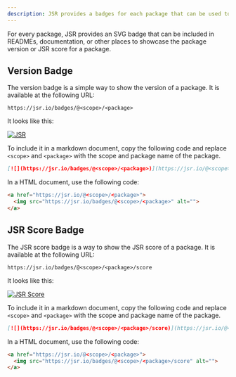 ```yaml
---
description: JSR provides a badges for each package that can be used to showcase the package version or JSR score for a package.
---
```


For every package, JSR provides an SVG badge that can be included in READMEs,
documentation, or other places to showcase the package version or JSR score for
a package.

## Version Badge

The version badge is a simple way to show the version of a package. It is
available at the following URL:

```
https://jsr.io/badges/@<scope>/<package>
```

It looks like this:

[![JSR](https://jsr.io/badges/@luca/flag)](https://jsr.io/@luca/flag)

To include it in a markdown document, copy the following code and replace
`<scope>` and `<package>` with the scope and package name of the package.

```markdown
[![](https://jsr.io/badges/@<scope>/<package>)](https://jsr.io/@<scope>/<package>)
```

In a HTML document, use the following code:

```html
<a href="https://jsr.io/@<scope>/<package>">
  <img src="https://jsr.io/badges/@<scope>/<package>" alt="">
</a>
```

## JSR Score Badge

The JSR score badge is a way to show the JSR score of a package. It is available
at the following URL:

```
https://jsr.io/badges/@<scope>/<package>/score
```

It looks like this:

[![JSR Score](https://jsr.io/badges/@luca/flag/score)](https://jsr.io/@luca/flag)

To include it in a markdown document, copy the following code and replace
`<scope>` and `<package>` with the scope and package name of the package.

```markdown
[![](https://jsr.io/badges/@<scope>/<package>/score)](https://jsr.io/@<scope>/<package>)
```

In a HTML document, use the following code:

```html
<a href="https://jsr.io/@<scope>/<package>">
  <img src="https://jsr.io/badges/@<scope>/<package>/score" alt="">
</a>
```
